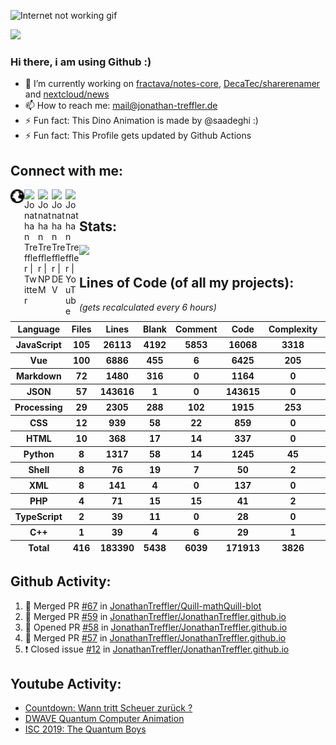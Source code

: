 ![Internet not working gif](https://github.com/saadeghi/saadeghi/raw/master/dino.gif)

![](https://gpvc.arturio.dev/JonathanTreffler)

### Hi there, i am using Github :)

- 🔭 I’m currently working on [fractava/notes-core](https://github.com/fractava/notes-core), [DecaTec/sharerenamer](https://github.com/DecaTec/sharerenamer) and [nextcloud/news](https://github.com/nextcloud/news)
- 📫 How to reach me: mail@jonathan-treffler.de
- ⚡ Fun fact: This Dino Animation is made by @saadeghi :)
- ⚡ Fun fact: This Profile gets updated by Github Actions

## Connect with me:

[<img align="left" alt="jonathan-treffler.de" width="22px" src="https://raw.githubusercontent.com/iconic/open-iconic/master/svg/globe.svg" />](https://jonathan-treffler.de)
[<img align="left" alt="Jonathan Treffler | Twitter" width="22px" src="https://cdn.jsdelivr.net/npm/simple-icons@v3/icons/twitter.svg" />](https://twitter.com/treffler_j)
[<img align="left" alt="Jonathan Treffler | NPM" width="22px" src="https://cdn.jsdelivr.net/npm/simple-icons@v3/icons/npm.svg" />](https://www.npmjs.com/~jonathan_treffler)
[<img align="left" alt="Jonathan Treffler | DEV" width="22px" src="https://cdn.jsdelivr.net/npm/simple-icons@v3/icons/dev-dot-to.svg" />](https://dev.to/jonathantreffler)
[<img align="left" alt="Jonathan Treffler | YouTube" width="22px" src="https://cdn.jsdelivr.net/npm/simple-icons@v3/icons/youtube.svg" />](https://www.youtube.com/channel/UCeNkM_i1i9_Ver9njtxLAqw)

<br>

## Stats:
![](https://github-readme-stats.vercel.app/api?username=JonathanTreffler&show_icons=true&include_all_commits=true&hide_title=true)

## Lines of Code (of all my projects):
*(gets recalculated every 6 hours)*
<!-- /start_scc/ -->
<table id="scc-table">
	<thead><tr>
		<th>Language</th>
		<th>Files</th>
		<th>Lines</th>
		<th>Blank</th>
		<th>Comment</th>
		<th>Code</th>
		<th>Complexity</th>
		<th>Bytes</th>
	</tr></thead>
	<tbody><tr>
		<th>JavaScript</th>
		<th>105</th>
		<th>26113</th>
		<th>4192</th>
		<th>5853</th>
		<th>16068</th>
		<th>3318</th>
		<th>1239750</th>
	</tr><tr>
		<th>Vue</th>
		<th>100</th>
		<th>6886</th>
		<th>455</th>
		<th>6</th>
		<th>6425</th>
		<th>205</th>
		<th>171967</th>
	</tr><tr>
		<th>Markdown</th>
		<th>72</th>
		<th>1480</th>
		<th>316</th>
		<th>0</th>
		<th>1164</th>
		<th>0</th>
		<th>63273</th>
	</tr><tr>
		<th>JSON</th>
		<th>57</th>
		<th>143616</th>
		<th>1</th>
		<th>0</th>
		<th>143615</th>
		<th>0</th>
		<th>5798820</th>
	</tr><tr>
		<th>Processing</th>
		<th>29</th>
		<th>2305</th>
		<th>288</th>
		<th>102</th>
		<th>1915</th>
		<th>253</th>
		<th>56063</th>
	</tr><tr>
		<th>CSS</th>
		<th>12</th>
		<th>939</th>
		<th>58</th>
		<th>22</th>
		<th>859</th>
		<th>0</th>
		<th>35924</th>
	</tr><tr>
		<th>HTML</th>
		<th>10</th>
		<th>368</th>
		<th>17</th>
		<th>14</th>
		<th>337</th>
		<th>0</th>
		<th>21708</th>
	</tr><tr>
		<th>Python</th>
		<th>8</th>
		<th>1317</th>
		<th>58</th>
		<th>14</th>
		<th>1245</th>
		<th>45</th>
		<th>64228</th>
	</tr><tr>
		<th>Shell</th>
		<th>8</th>
		<th>76</th>
		<th>19</th>
		<th>7</th>
		<th>50</th>
		<th>2</th>
		<th>1297</th>
	</tr><tr>
		<th>XML</th>
		<th>8</th>
		<th>141</th>
		<th>4</th>
		<th>0</th>
		<th>137</th>
		<th>0</th>
		<th>4968</th>
	</tr><tr>
		<th>PHP</th>
		<th>4</th>
		<th>71</th>
		<th>15</th>
		<th>15</th>
		<th>41</th>
		<th>2</th>
		<th>1934</th>
	</tr><tr>
		<th>TypeScript</th>
		<th>2</th>
		<th>39</th>
		<th>11</th>
		<th>0</th>
		<th>28</th>
		<th>0</th>
		<th>945</th>
	</tr><tr>
		<th>C++</th>
		<th>1</th>
		<th>39</th>
		<th>4</th>
		<th>6</th>
		<th>29</th>
		<th>1</th>
		<th>722</th>
	</tr></tbody>
	<tfoot><tr>
		<th>Total</th>
		<th>416</th>
		<th>183390</th>
		<th>5438</th>
		<th>6039</th>
		<th>171913</th>
		<th>3826</th>
    	<th>7461599</th>
	</tr></tfoot>
	</table>
<!-- /end_scc/ -->

## Github Activity:
<!--START_SECTION:activity-->
1. 🎉 Merged PR [#67](https://github.com/JonathanTreffler/Quill-mathQuill-blot/pull/67) in [JonathanTreffler/Quill-mathQuill-blot](https://github.com/JonathanTreffler/Quill-mathQuill-blot)
2. 🎉 Merged PR [#59](https://github.com/JonathanTreffler/JonathanTreffler.github.io/pull/59) in [JonathanTreffler/JonathanTreffler.github.io](https://github.com/JonathanTreffler/JonathanTreffler.github.io)
3. 💪 Opened PR [#58](https://github.com/JonathanTreffler/JonathanTreffler.github.io/pull/58) in [JonathanTreffler/JonathanTreffler.github.io](https://github.com/JonathanTreffler/JonathanTreffler.github.io)
4. 🎉 Merged PR [#57](https://github.com/JonathanTreffler/JonathanTreffler.github.io/pull/57) in [JonathanTreffler/JonathanTreffler.github.io](https://github.com/JonathanTreffler/JonathanTreffler.github.io)
5. ❗️ Closed issue [#12](https://github.com/JonathanTreffler/JonathanTreffler.github.io/issues/12) in [JonathanTreffler/JonathanTreffler.github.io](https://github.com/JonathanTreffler/JonathanTreffler.github.io)
<!--END_SECTION:activity-->

## Youtube Activity:
<!-- YOUTUBE:START -->
- [Countdown: Wann tritt Scheuer zurück ?](https://www.youtube.com/watch?v=OvEQBAlHRs4)
- [DWAVE Quantum Computer Animation](https://www.youtube.com/watch?v=AcO8yO35ci8)
- [ISC 2019: The Quantum Boys](https://www.youtube.com/watch?v=aM_pAA9FdYY)
<!-- YOUTUBE:END -->
